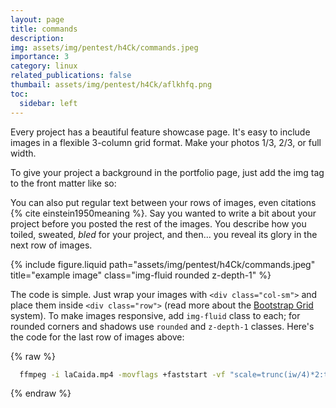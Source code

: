 ```yaml
---
layout: page
title: commands
description:
img: assets/img/pentest/h4Ck/commands.jpeg
importance: 3
category: linux
related_publications: false
thumbail: assets/img/pentest/h4Ck/aflkhfq.png
toc:
  sidebar: left
---
```


Every project has a beautiful feature showcase page.
It's easy to include images in a flexible 3-column grid format.
Make your photos 1/3, 2/3, or full width.

To give your project a background in the portfolio page, just add the img tag to the front matter like so:

You can also put regular text between your rows of images, even citations {% cite einstein1950meaning %}.
Say you wanted to write a bit about your project before you posted the rest of the images.
You describe how you toiled, sweated, _bled_ for your project, and then... you reveal its glory in the next row of images.

<div class="row justify-content-sm-center">
    <div class="col-sm-8 mt-3 mt-md-0">
        {% include figure.liquid path="assets/img/pentest/h4Ck/commands.jpeg" title="example image" class="img-fluid rounded z-depth-1" %}
    </div>
</div>
<div class="caption">
    
</div>

The code is simple.
Just wrap your images with `<div class="col-sm">` and place them inside `<div class="row">` (read more about the <a href="https://getbootstrap.com/docs/4.4/layout/grid/">Bootstrap Grid</a> system).
To make images responsive, add `img-fluid` class to each; for rounded corners and shadows use `rounded` and `z-depth-1` classes.
Here's the code for the last row of images above:

{% raw %}

```sh
  ffmpeg -i laCaida.mp4 -movflags +faststart -vf "scale=trunc(iw/4)*2:trunc(ih/4)*2" laCa.mp4 -c:v h264_nvenc -preset p1
```

{% endraw %}
